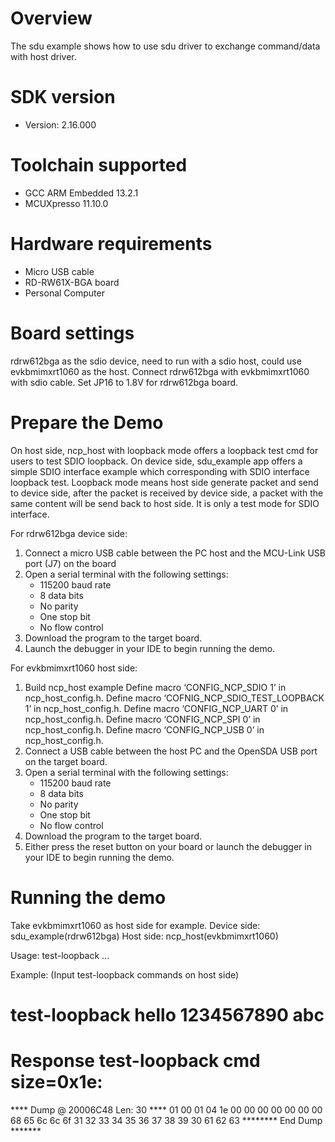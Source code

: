 Overview
========

The sdu example shows how to use sdu driver to exchange command/data with host driver.


SDK version
===========
- Version: 2.16.000

Toolchain supported
===================
- GCC ARM Embedded  13.2.1
- MCUXpresso  11.10.0

Hardware requirements
=====================
- Micro USB cable
- RD-RW61X-BGA board
- Personal Computer

Board settings
==============
rdrw612bga as the sdio device, need to run with a sdio host, could use evkbmimxrt1060 as the host.
Connect rdrw612bga with evkbmimxrt1060 with sdio cable.
Set JP16 to 1.8V for rdrw612bga board.

Prepare the Demo
================
On host side, ncp_host with loopback mode offers a loopback test cmd for users to test SDIO loopback.
On device side, sdu_example app offers a simple SDIO interface example which corresponding with SDIO interface loopback test.
Loopback mode means host side generate packet and send to device side, after the packet is received by device side, a packet with the same content will be send back to host side. It is only a test mode for SDIO interface.

For rdrw612bga device side:
1.  Connect a micro USB cable between the PC host and the MCU-Link USB port (J7) on the board
2.  Open a serial terminal with the following settings:
    - 115200 baud rate
    - 8 data bits
    - No parity
    - One stop bit
    - No flow control
3.  Download the program to the target board.
4.  Launch the debugger in your IDE to begin running the demo.

For evkbmimxrt1060 host side:
1. Build ncp_host example
   Define macro ‘CONFIG_NCP_SDIO 1’ in ncp_host_config.h.
   Define macro ‘COFNIG_NCP_SDIO_TEST_LOOPBACK 1’ in ncp_host_config.h.
   Define macro ‘CONFIG_NCP_UART 0’ in ncp_host_config.h.
   Define macro ‘CONFIG_NCP_SPI 0’ in ncp_host_config.h.
   Define macro ‘CONFIG_NCP_USB 0’ in ncp_host_config.h.
2. Connect a USB cable between the host PC and the OpenSDA USB port on the target board.
3. Open a serial terminal with the following settings:
    - 115200 baud rate
    - 8 data bits
    - No parity
    - One stop bit
    - No flow control
4.  Download the program to the target board.
5.  Either press the reset button on your board or launch the debugger in your IDE to begin running the demo.

Running the demo
================
Take evkbmimxrt1060 as host side for example.
Device side: sdu_example(rdrw612bga)
Host side: ncp_host(evkbmimxrt1060)

Usage:
        test-loopback <string1> <string2> ... <stringN>

Example: (Input test-loopback commands on host side)
# test-loopback hello 1234567890 abc

# Response test-loopback cmd size=0x1e:
**** Dump @ 20006C48 Len: 30 ****
01 00 01 04 1e 00 00 00 00 00 00 00 68 65 6c 6c
6f 31 32 33 34 35 36 37 38 39 30 61 62 63
******** End Dump *******
